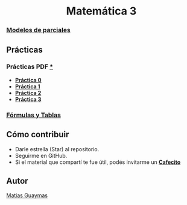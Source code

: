 <h1 align="center"> Matemática 3 </h1>

### [**Modelos de parciales**](https://github.com/MatiasGuaymas/MAT3/tree/main/Parciales)

## Prácticas 
### Prácticas PDF [*](https://github.com/MatiasGuaymas/MAT3/blob/main/Trabajos%20Pr%C3%A1cticos%20(1-8).pdf)
* [**Práctica 0**](https://github.com/MatiasGuaymas/MAT3/blob/main/Resoluciones/Practica%200%20-%20Resolucion.pdf)
* [**Práctica 1**](https://github.com/MatiasGuaymas/MAT3/blob/main/Resoluciones/Practica%201%20-%20Resolucion.pdf)
* [**Práctica 2**](https://github.com/MatiasGuaymas/MAT3/blob/main/Resoluciones/Practica%202%20-%20Resolucion.pdf)
* [**Práctica 3**](https://github.com/MatiasGuaymas/MAT3/blob/main/Resoluciones/Practica%203%20-%20Resolucion.pdf)

### [Fórmulas y Tablas](https://github.com/MatiasGuaymas/MAT3/tree/main/Formulas%20y%20Tablas)

## Cómo contribuir
* Darle estrella (Star) al repositorio.
* Seguirme en GitHub.
* Si el material que compartí te fue útil, podés invitarme un **[Cafecito](https://cafecito.app/matiasguaymas)**

## Autor 

[Matias Guaymas](https://www.linkedin.com/in/matiasguaymas/)
